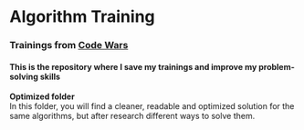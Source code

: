 # Algorithm Training

### Trainings from [Code Wars](https://www.codewars.com/users/Alan%20Sanchez)

#### This is the repository where I save my trainings and improve my problem-solving skills

**Optimized folder**
<br/>
In this folder, you will find a cleaner, readable and optimized solution for the same algorithms, but after research different ways to solve them.



